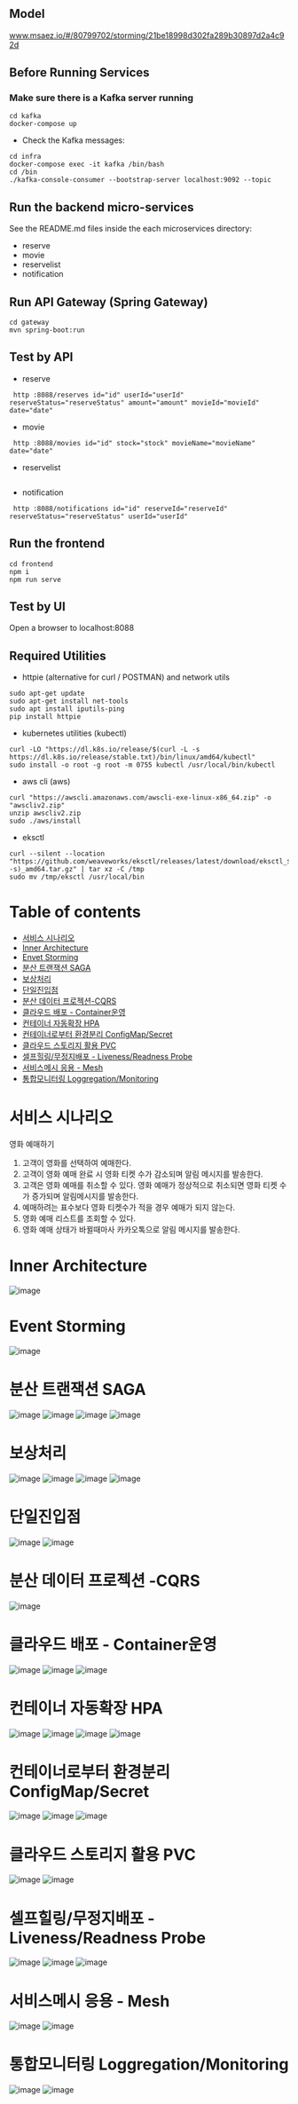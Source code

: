 # 

## Model
www.msaez.io/#/80799702/storming/21be18998d302fa289b30897d2a4c92d

## Before Running Services
### Make sure there is a Kafka server running
```
cd kafka
docker-compose up
```
- Check the Kafka messages:
```
cd infra
docker-compose exec -it kafka /bin/bash
cd /bin
./kafka-console-consumer --bootstrap-server localhost:9092 --topic
```

## Run the backend micro-services
See the README.md files inside the each microservices directory:

- reserve
- movie
- reservelist
- notification


## Run API Gateway (Spring Gateway)
```
cd gateway
mvn spring-boot:run
```

## Test by API
- reserve
```
 http :8088/reserves id="id" userId="userId" reserveStatus="reserveStatus" amount="amount" movieId="movieId" date="date" 
```
- movie
```
 http :8088/movies id="id" stock="stock" movieName="movieName" date="date" 
```
- reservelist
```
```
- notification
```
 http :8088/notifications id="id" reserveId="reserveId" reserveStatus="reserveStatus" userId="userId" 
```


## Run the frontend
```
cd frontend
npm i
npm run serve
```

## Test by UI
Open a browser to localhost:8088

## Required Utilities

- httpie (alternative for curl / POSTMAN) and network utils
```
sudo apt-get update
sudo apt-get install net-tools
sudo apt install iputils-ping
pip install httpie
```

- kubernetes utilities (kubectl)
```
curl -LO "https://dl.k8s.io/release/$(curl -L -s https://dl.k8s.io/release/stable.txt)/bin/linux/amd64/kubectl"
sudo install -o root -g root -m 0755 kubectl /usr/local/bin/kubectl
```

- aws cli (aws)
```
curl "https://awscli.amazonaws.com/awscli-exe-linux-x86_64.zip" -o "awscliv2.zip"
unzip awscliv2.zip
sudo ./aws/install
```

- eksctl 
```
curl --silent --location "https://github.com/weaveworks/eksctl/releases/latest/download/eksctl_$(uname -s)_amd64.tar.gz" | tar xz -C /tmp
sudo mv /tmp/eksctl /usr/local/bin
```

# Table of contents
  -  [서비스 시나리오](#서비스-시나리오)
  -  [Inner Architecture](#Inner-Architecture)
  -  [Envet Storming](#Event-Storming)
  -  [분산 트랜잭션 SAGA](#분산-트랜잭션-SAGA)
  -  [보상처리](#보상처리)
  -  [단일진입점](#단일진입점)
  -  [분산 데이터 프로젝션-CQRS](#분산-데이터-프로젝션-CQRS)
  -  [클라우드 배포 - Container운영](#클라우드-배포-Container운영)
  -  [컨테이너 자동확장 HPA](#컨테이너-자동확장-HPA)
  -  [컨테이너로부터 환경분리 ConfigMap/Secret](#컨테이너로부터-환경분리-ConfigMap/Secret)
  - [클라우드 스토리지 활용 PVC](#클라우드-스토리지-활용-PVC)
  - [셀프힐링/무정지배포 - Liveness/Readness Probe](#셀프힐링/무정지배포-Liveness/Readness-Probe)
  - [서비스메시 응용 - Mesh](#서비스메시-응용-Mesh)
  - [통합모니터링 Loggregation/Monitoring](#통합모니터링-Loggregation/Monitoring)

# 서비스 시나리오

영화 예매하기

1. 고객이 영화를 선택하여 예매한다.
2. 고객이 영화 예매 완료 시 영화 티켓 수가 감소되며 알림 메시지를 발송한다.
3. 고객은 영화 예매를 취소할 수 있다. 영화 예매가 정상적으로 취소되면 영화
티켓 수가 증가되며 알림메시지를 발송한다.
4. 예매하려는 표수보다 영화 티켓수가 적을 경우 예매가 되지 않는다.
5. 영화 예매 리스트를 조회할 수 있다.
6. 영화 예매 상태가 바뀔때마사 카카오톡으로 알림 메시지를 발송한다.
  

# Inner Architecture
![image](./hh/MSA.PNG)

# Event Storming
![image](./hh/이벤트스토밍.PNG)

# 분산 트랜잭션 SAGA
![image](./hh/SAGA-01.PNG)
![image](./hh/SAGA-02.PNG)
![image](./hh/SAGA-03.PNG)
![image](./hh/SAGA-04.PNG) 

# 보상처리
![image](./hh/보상처리-01.PNG) 
![image](./hh/보상처리-02.PNG) 
![image](./hh/보상처리-03.PNG) 
![image](./hh/보상처리-04.PNG) 

# 단일진입점
![image](./hh/SAGA-01.PNG)
![image](./hh/SAGA-02.PNG)

# 분산 데이터 프로젝션 -CQRS
![image](./hh/CQRS-01.PNG)

# 클라우드 배포 - Container운영
![image](./hh/container%20배포.PNG)
![image](./hh/배포-02.PNG)
![image](./hh/배포-03.PNG)

# 컨테이너 자동확장 HPA
![image](./hh/HPA-01.PNG)
![image](./hh/HPA-02.PNG)
![image](./hh/HPA-03.PNG)
![image](./hh/HPA-04.PNG)


# 컨테이너로부터 환경분리 ConfigMap/Secret
![image](./hh/ConfigMap-01.PNG)
![image](./hh/ConfigMap-02.PNG)
![image](./hh/ConfigMap-03.PNG)


# 클라우드 스토리지 활용 PVC
![image](./hh/PVC-01.PNG)
![image](./hh/PVC-02.PNG)

# 셀프힐링/무정지배포 - Liveness/Readness Probe
![image](./hh/ReadinessProbe-01.PNG)
![image](./hh/ReadinessProbe-03.PNG)
![image](./hh/ReadinessProbe-02.PNG)


# 서비스메시 응용 - Mesh
![image](./hh/ServiceMash-01.PNG)
![image](./hh/ServiceMash-02.PNG)


# 통합모니터링 Loggregation/Monitoring
![image](./hh/모니터링-01.PNG)
![image](./hh/모니터링-02.PNG)